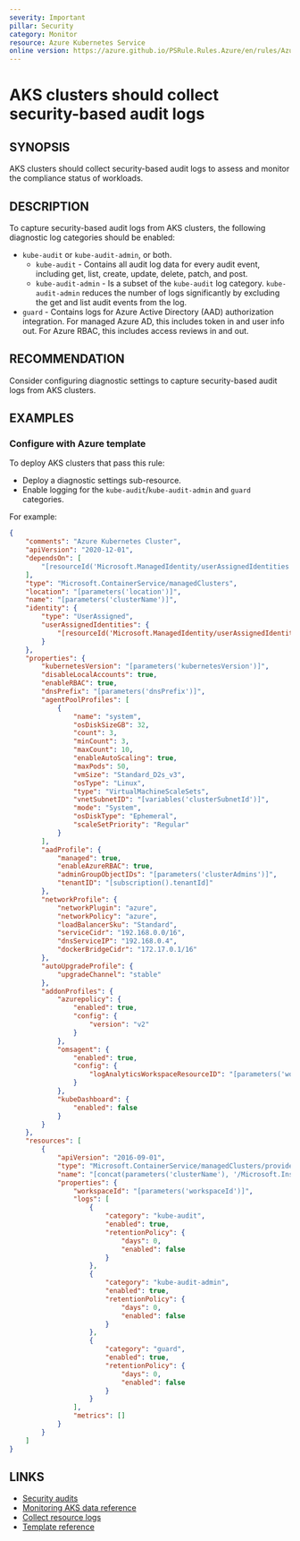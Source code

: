```yaml
---
severity: Important
pillar: Security
category: Monitor
resource: Azure Kubernetes Service
online version: https://azure.github.io/PSRule.Rules.Azure/en/rules/Azure.AKS.AuditLogs/
---
```


# AKS clusters should collect security-based audit logs

## SYNOPSIS

AKS clusters should collect security-based audit logs to assess and monitor the compliance status of workloads.

## DESCRIPTION

To capture security-based audit logs from AKS clusters, the following diagnostic log categories should be enabled:

- `kube-audit` or `kube-audit-admin`, or both.
  - `kube-audit` - Contains all audit log data for every audit event, including get, list, create, update, delete, patch, and post.
  - `kube-audit-admin` - Is a subset of the `kube-audit` log category.
    `kube-audit-admin` reduces the number of logs significantly by excluding the get and list audit events from the log.
- `guard` - Contains logs for Azure Active Directory (AAD) authorization integration.
   For managed Azure AD, this includes token in and user info out.
   For Azure RBAC, this includes access reviews in and out.

## RECOMMENDATION

Consider configuring diagnostic settings to capture security-based audit logs from AKS clusters.

## EXAMPLES

### Configure with Azure template

To deploy AKS clusters that pass this rule:

- Deploy a diagnostic settings sub-resource.
- Enable logging for the `kube-audit`/`kube-audit-admin` and `guard` categories.

For example:

```json
{
    "comments": "Azure Kubernetes Cluster",
    "apiVersion": "2020-12-01",
    "dependsOn": [
        "[resourceId('Microsoft.ManagedIdentity/userAssignedIdentities', parameters('identityName'))]"
    ],
    "type": "Microsoft.ContainerService/managedClusters",
    "location": "[parameters('location')]",
    "name": "[parameters('clusterName')]",
    "identity": {
        "type": "UserAssigned",
        "userAssignedIdentities": {
            "[resourceId('Microsoft.ManagedIdentity/userAssignedIdentities', parameters('identityName'))]": {}
        }
    },
    "properties": {
        "kubernetesVersion": "[parameters('kubernetesVersion')]",
        "disableLocalAccounts": true,
        "enableRBAC": true,
        "dnsPrefix": "[parameters('dnsPrefix')]",
        "agentPoolProfiles": [
            {
                "name": "system",
                "osDiskSizeGB": 32,
                "count": 3,
                "minCount": 3,
                "maxCount": 10,
                "enableAutoScaling": true,
                "maxPods": 50,
                "vmSize": "Standard_D2s_v3",
                "osType": "Linux",
                "type": "VirtualMachineScaleSets",
                "vnetSubnetID": "[variables('clusterSubnetId')]",
                "mode": "System",
                "osDiskType": "Ephemeral",
                "scaleSetPriority": "Regular"
            }
        ],
        "aadProfile": {
            "managed": true,
            "enableAzureRBAC": true,
            "adminGroupObjectIDs": "[parameters('clusterAdmins')]",
            "tenantID": "[subscription().tenantId]"
        },
        "networkProfile": {
            "networkPlugin": "azure",
            "networkPolicy": "azure",
            "loadBalancerSku": "Standard",
            "serviceCidr": "192.168.0.0/16",
            "dnsServiceIP": "192.168.0.4",
            "dockerBridgeCidr": "172.17.0.1/16"
        },
        "autoUpgradeProfile": {
            "upgradeChannel": "stable"
        },
        "addonProfiles": {
            "azurepolicy": {
                "enabled": true,
                "config": {
                    "version": "v2"
                }
            },
            "omsagent": {
                "enabled": true,
                "config": {
                    "logAnalyticsWorkspaceResourceID": "[parameters('workspaceId')]"
                }
            },
            "kubeDashboard": {
                "enabled": false
            }
        }
    },
    "resources": [
        {
            "apiVersion": "2016-09-01",
            "type": "Microsoft.ContainerService/managedClusters/providers/diagnosticSettings",
            "name": "[concat(parameters('clusterName'), '/Microsoft.Insights/service')]",
            "properties": {
                "workspaceId": "[parameters('workspaceId')]",
                "logs": [
                    {
                        "category": "kube-audit",
                        "enabled": true,
                        "retentionPolicy": {
                            "days": 0,
                            "enabled": false
                        }
                    },
                    {
                        "category": "kube-audit-admin",
                        "enabled": true,
                        "retentionPolicy": {
                            "days": 0,
                            "enabled": false
                        }
                    },
                    {
                        "category": "guard",
                        "enabled": true,
                        "retentionPolicy": {
                            "days": 0,
                            "enabled": false
                        }
                    }
                ],
                "metrics": []
            }
        }
    ]
}
```

## LINKS

- [Security audits](https://learn.microsoft.com/azure/architecture/framework/security/monitor-audit)
- [Monitoring AKS data reference](https://learn.microsoft.com/azure/aks/monitor-aks-reference)
- [Collect resource logs](https://learn.microsoft.com/azure/aks/monitor-aks#collect-resource-logs)
- [Template reference](https://learn.microsoft.com/azure/templates/microsoft.insights/diagnosticsettings?tabs=json)
